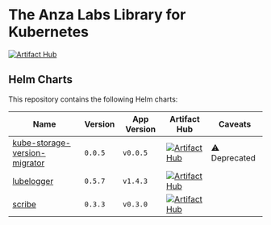 # The Anza Labs Library for Kubernetes

[![Artifact Hub](https://img.shields.io/endpoint?url=https://artifacthub.io/badge/repository/anza-labs)](https://artifacthub.io/packages/search?repo=anza-labs)

## Helm Charts

This repository contains the following Helm charts:

| Name | Version | App Version | Artifact Hub | Caveats |
|------|---------|-------------|--------------|---------|
| [kube-storage-version-migrator](anza-labs/kube-storage-version-migrator) | `0.0.5` | `v0.0.5` | [![Artifact Hub](https://img.shields.io/static/v1?label=ArtifactHub&message=View&color=informational)](https://artifacthub.io/packages/helm/anza-labs/kube-storage-version-migrator) | :warning: Deprecated |
| [lubelogger](anza-labs/lubelogger) | `0.5.7` | `v1.4.3` | [![Artifact Hub](https://img.shields.io/static/v1?label=ArtifactHub&message=View&color=informational)](https://artifacthub.io/packages/helm/anza-labs/lubelogger) |  |
| [scribe](anza-labs/scribe) | `0.3.3` | `v0.3.0` | [![Artifact Hub](https://img.shields.io/static/v1?label=ArtifactHub&message=View&color=informational)](https://artifacthub.io/packages/helm/anza-labs/scribe) |  |
